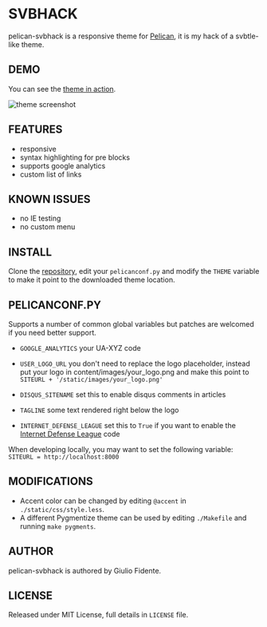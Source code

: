 # SVBHACK

pelican-svbhack is a responsive theme for [Pelican](http://getpelican.com), it is my hack of a svbtle-like theme.

## DEMO

You can see the [theme in action](http://www.giuliofidente.com/).

![theme screenshot](https://raw.github.com/giulivo/pelican-svbhack/master/screenshot.png)

## FEATURES

- responsive
- syntax highlighting for pre blocks
- supports google analytics
- custom list of links

## KNOWN ISSUES

- no IE testing
- no custom menu

## INSTALL

Clone the [repository](https://github.com/giulivo/pelican-svbhack), edit your `pelicanconf.py` and modify the `THEME` variable to make it point to the downloaded theme location.

## PELICANCONF.PY

Supports a number of common global variables but patches are welcomed if you need better support.

- `GOOGLE_ANALYTICS` your UA-XYZ code

- `USER_LOGO_URL` you don't need to replace the logo placeholder, instead put your logo in content/images/your_logo.png and make this point to `SITEURL + '/static/images/your_logo.png'`

- `DISQUS_SITENAME` set this to enable disqus comments in articles

- `TAGLINE` some text rendered right below the logo

- `INTERNET_DEFENSE_LEAGUE` set this to `True` if you want to enable the [Internet Defense League](http://internetdefenseleague.org) code

When developing locally, you may want to set the following variable: `SITEURL = http://localhost:8000`

## MODIFICATIONS

- Accent color can be changed by editing `@accent` in `./static/css/style.less`.
- A different Pygmentize theme can be used by editing `./Makefile` and running `make pygments`.

## AUTHOR

pelican-svbhack is authored by Giulio Fidente.

## LICENSE

Released under MIT License, full details in `LICENSE` file.
